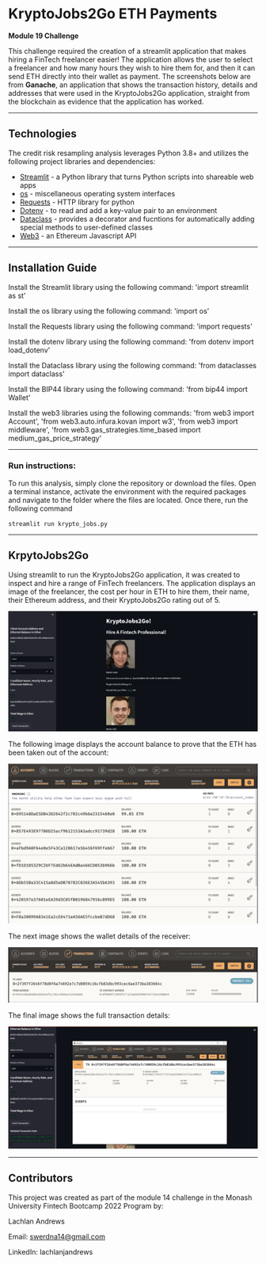# KryptoJobs2Go ETH Payments
**Module 19 Challenge**

This challenge required the creation of a streamlit application that makes hiring a FinTech freelancer easier! The application allows the user to select a freelancer and how many hours they wish to hire them for, and then it can send ETH directly into their wallet as payment. The screenshots below are from **Ganache**, an application that shows the transaction history, details and addresses that were used in the KryptoJobs2Go application, straight from the blockchain as evidence that the application has worked.

---

## Technologies

The credit risk resampling analysis leverages Python 3.8+ and utilizes the following project libraries and dependencies:
* [Streamlit](https://streamlit.io/) - a Python library that turns Python scripts into shareable web apps
* [os](https://docs.python.org/3/library/os.html) - miscellaneous operating system interfaces
* [Requests](https://docs.python-requests.org/en/master/) - HTTP library for python
* [Dotenv](https://pypi.org/project/python-dotenv/) - to read and add a key-value pair to an environment
* [Dataclass](https://docs.python.org/3/library/dataclasses.html) - provides a decorator and fucntions for automatically adding special methods to user-defined classes
* [Web3](https://web3js.readthedocs.io/en/v1.3.4/) - an Ethereum Javascript API


---

## Installation Guide

Install the Streamlit library using the following command: 'import streamlit as st'

Install the os library using the following command: 'import os'

Install the Requests library using the following command: 'import requests'

Install the dotenv library using the following command: 'from dotenv import load_dotenv'

Install the Dataclass library using the following command: 'from dataclasses import dataclass'

Install the BIP44 library using the following command: 'from bip44 import Wallet'

Install the web3 libraries using the following commands: 'from web3 import Account', 'from web3.auto.infura.kovan import w3', 'from web3 import middleware', 'from web3.gas_strategies.time_based import medium_gas_price_strategy'

---  

### **Run instructions:**
To run this analysis, simply clone the repository or download the files. Open a terminal instance, activate the environment with the required packages and navigate to the folder where the files are located. Once there, run the following command
```streamlit
streamlit run krypto_jobs.py
```

___
## KrpytoJobs2Go

Using streamlit to run the KryptoJobs2Go application, it was created to inspect and hire a range of FinTech freelancers. The application displays an image of the freelancer, the cost per hour in ETH to hire them, their name, their Ethereum address, and their KryptoJobs2Go rating out of 5.

![KryptoJobs2Go](/Screenshots/application.PNG)

The following image displays the account balance to prove that the ETH has been taken out of the account:

![Wallet Balance](/Screenshots/wallet_balance.PNG)

The next image shows the wallet details of the receiver:

![Wallet Details](/Screenshots/wallet_details.PNG)

The final image shows the full transaction details:

![Transaction Details](/Screenshots/transaction_details.PNG)

---

## Contributors

This project was created as part of the module 14 challenge in the Monash University Fintech Bootcamp 2022 Program by:

Lachlan Andrews

Email: swerdna14@gmail.com

LinkedIn: lachlanjandrews
